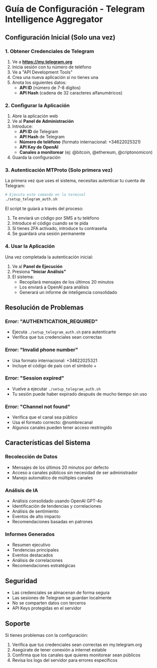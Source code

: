 # Guía de Configuración - Telegram Intelligence Aggregator

## Configuración Inicial (Solo una vez)

### 1. Obtener Credenciales de Telegram

1. Ve a **https://my.telegram.org**
2. Inicia sesión con tu número de teléfono
3. Ve a "API Development Tools"
4. Crea una nueva aplicación si no tienes una
5. Anota los siguientes datos:
   - **API ID** (número de 7-8 dígitos)
   - **API Hash** (cadena de 32 caracteres alfanuméricos)

### 2. Configurar la Aplicación

1. Abre la aplicación web
2. Ve al **Panel de Administración**
3. Introduce:
   - **API ID** de Telegram
   - **API Hash** de Telegram  
   - **Número de teléfono** (formato internacional: +34622025321)
   - **API Key de OpenAI**
   - **Canales a monitorear** (ej: @bitcoin, @ethereum, @criptonomicon)
4. Guarda la configuración

### 3. Autenticación MTProto (Solo primera vez)

La primera vez que uses el sistema, necesitas autenticar tu cuenta de Telegram:

```bash
# Ejecuta este comando en la terminal
./setup_telegram_auth.sh
```

El script te guiará a través del proceso:
1. Te enviará un código por SMS a tu teléfono
2. Introduce el código cuando se te pida
3. Si tienes 2FA activado, introduce tu contraseña
4. Se guardará una sesión permanente

### 4. Usar la Aplicación

Una vez completada la autenticación inicial:
1. Ve al **Panel de Ejecución**
2. Presiona **"Iniciar Análisis"**
3. El sistema:
   - Recopilará mensajes de los últimos 20 minutos
   - Los enviará a OpenAI para análisis
   - Generará un informe de inteligencia consolidado

## Resolución de Problemas

### Error: "AUTHENTICATION_REQUIRED"
- Ejecuta `./setup_telegram_auth.sh` para autenticarte
- Verifica que tus credenciales sean correctas

### Error: "Invalid phone number"
- Usa formato internacional: +34622025321
- Incluye el código de país con el símbolo +

### Error: "Session expired"  
- Vuelve a ejecutar `./setup_telegram_auth.sh`
- Tu sesión puede haber expirado después de mucho tiempo sin uso

### Error: "Channel not found"
- Verifica que el canal sea público
- Usa el formato correcto: @nombrecanal
- Algunos canales pueden tener acceso restringido

## Características del Sistema

### Recolección de Datos
- Mensajes de los últimos 20 minutos por defecto
- Acceso a canales públicos sin necesidad de ser administrador
- Manejo automático de múltiples canales

### Análisis de IA
- Análisis consolidado usando OpenAI GPT-4o
- Identificación de tendencias y correlaciones
- Análisis de sentimiento
- Eventos de alto impacto
- Recomendaciones basadas en patrones

### Informes Generados
- Resumen ejecutivo
- Tendencias principales
- Eventos destacados
- Análisis de correlaciones
- Recomendaciones estratégicas

## Seguridad

- Las credenciales se almacenan de forma segura
- Las sesiones de Telegram se guardan localmente
- No se comparten datos con terceros
- API Keys protegidas en el servidor

## Soporte

Si tienes problemas con la configuración:
1. Verifica que tus credenciales sean correctas en my.telegram.org
2. Asegúrate de tener conexión a internet estable
3. Confirma que los canales que quieres monitorear sean públicos
4. Revisa los logs del servidor para errores específicos